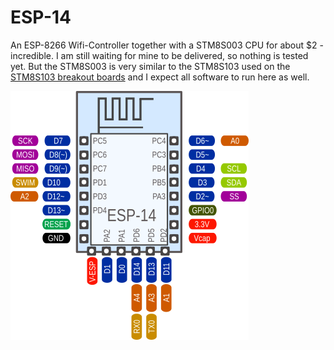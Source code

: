 # ESP-14

An ESP-8266 Wifi-Controller together with a STM8S003 CPU for about $2 -
incredible. I am still waiting for mine to be delivered, so nothing is
tested yet. But the STM8S003 is very similar to the STM8S103 used on the
[STM8S103 breakout boards](stm8blue.html) and I expect all software to run
here as well.

![ESP14 sduino pin numbering](esp14.png)
